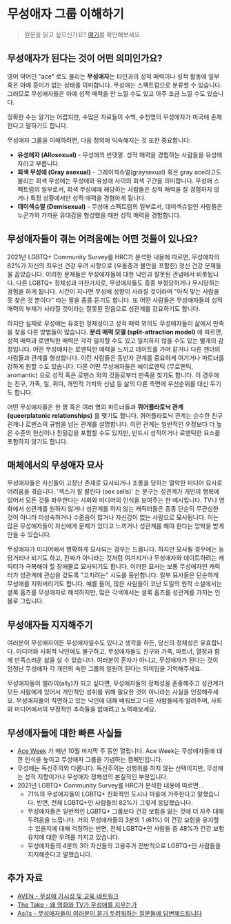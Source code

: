 # 무성애자 그룹 이해하기
> 원문을 읽고 싶으신가요? [여기](https://www.hrc.org/resources/understanding-the-asexual-community)를 확인해보세요.

## 무성애자가 된다는 것이 어떤 의미인가요?
영어 약어인 "ace" 로도 불리는 **무성애자**는 타인과의 성적 매력이나 성적 활동에 일부 혹은 아예 흥미가 없는 상태를 의미합니다. 무성애는 스펙트럼으로 분류할 수 있습니다. 그러므로 무성애자들은 아예 성적 매력을 안 느낄 수도 있고 아주 조금 느낄 수도 있습니다.

정확한 수는 알기는 어렵지만, 수많은 자료들이 수백, 수천명의 무성애자가 미국에 존재한다고 말하기도 합니다.

무성애자 그룹을 이해하려면, 다음 정의에 익숙해지는 것 또한 중요합니다:

- **유성애자 (Allosexual)** - 무성애의 반댓말. 성적 매력을 경험하는 사람들을 유성애자라고 부릅니다.
- **회색 무성애 (Gray asexual)** - 그레이섹슈얼(graysexual) 혹은 gray ace라고도 불리는 회색 무성애는 무성애와 유성애 사이의 회색 구간을 의미합니다. 무성애 스펙트럼의 일부로서, 회색 무성애에 해당하는 사람들은 성적 매력을 잘 경험하지 않거나 특정 상황에서만 성적 매력을 경혐하게 됩니다.
- **데미섹슈얼 (Demisexual)** - 무성애 스펙트럼의 일부로서, 데미섹슈얼인 사람들은 누군가와 가까운 유대감을 형성했을 때만 성적 매력을 경험합니다.



## 무성애자들이 겪는 어려움에는 어떤 것들이 있나요?
2021년 LGBTQ+ Community Survey를 HRC가 분석한 내용에 따르면, 무성애자의 82%가 자신의 최우선 건강 우려 사항으로 (우울증과 불안을 포함한) 정신 건강 문제들을 꼽았습니다. 이러한 문제들은 무성애자들에 대한 낙인과 잘못된 관념에서 비롯됩니다. 다른 LGBTQ+ 정체성과 마찬가지로, 무성애자들도 종종 부정당하거나 무시당하는 경험을 하게 됩니다. 시간이 지나면 무성애 성향이 사라질 것이라며 "아직 맞는 사람을 못 찾은 것 뿐이다" 라는 말을 종종 듣기도 합니다. 또 어떤 사람들은 무성애자들의 성적 매력의 부재가 사라질 것이라는 잘못된 믿음으로 성관계를 강요하기도 합니다.

하지만 실제로 무성애는 유효한 정체성이고 성적 매력 외의도 무성애자들이 삶에서 만족을 찾을 다른 방법들이 많습니다. **분리 매력 모델 (split-attraction model)** 에 따르면, 성적 매력과 로맨틱한 매력은 각각 일치할 수도 있고 일치하지 않을 수도 있는 별개의 감정입니다. 어떤 무성애자는 로맨틱한 매력을 느끼고 데이트를 가며 같거나 다른 젠더의 사람들과 관계를 형성합니다. 이런 사람들은 동반자 관계를 중요하게 여기거나 파트너를 강하게 원할 수도 있습니다. 다른 어떤 무성애자들은 에이로맨틱 (무로맨틱, aromantic) 으로 성적 혹은 로맨스 외의 것들로부터 만족을 찾기도 합니다. 이 경우에는 친구, 가족, 일, 취미, 개인적 가치와 신념 등 삶의 다른 측면에 우선순위를 대신 두기도 합니다.

어떤 무성애자들은 한 명 혹은 여러 명의 파트너들과 **퀴어플라토닉 관계 (queerplatonic relationships)** 를 맺기도 합니다. 퀴어플라토닉 관계는 순수한 친구 괸계나 로맨스의 규범을 넘는 관계를 설명합니다. 이런 관계는 일반적인 우정보다 더 높은 수준의 헌신이나 친밀감을 포함할 수도 있지만, 반드시 성적이거나 로맨틱한 요소를 포함하지 않기도 합니다.



## 매체에서의 무성애자 묘사
무성애자들은 자신들이 고장난 존재로 묘사되거나 조롱을 당하는 열악한 미디어 묘사로 어려움을 겪습니다. '섹스가 잘 팔린다 (sex sells)' 는 문구는 성관계가 개인의 행복에 있어서 모든 것들 좌우한다는 사회와 미디어의 인식을 보여주는 한 예시입니다. TV나 영화에서 성관계를 원하지 않거나 성관계를 하지 않는 캐릭터들은 종종 단순히 무관심한 것이 아니라 미성숙하거나 수줍음이 많거나 자신감이 없는 사람으로 묘사됩니다. 이는 많은 무성애자들이 자신에게 문제가 있다고 느끼거나 성관계를 해야 한다는 압박을 받게 만들 수 있습니다.

무성애자가 미디어에서 명확하게 묘사되는 경우는 드뭅니다. 하지만 묘사될 경우에는 농담거리나 되기도 하고, 진짜가 아니라는 것처럼 여겨지거나 무성애자와 데이트하려는 캐릭터가 극복해야 할 장애물로 묘사되기도 합니다. 이러한 묘사는 보통 무성애자인 캐릭터가 성관계에 관심을 갖도록 "고치려는" 시도를 동반합니다. 일부 묘사들은 단순하게 무성애를 지워버리기도 합니다. 예를 들어, 많은 사람들이 코난 도일의 원작 소설에서는 셜록 홈즈를 무성애자로 해석하지만, 많은 각색에서는 셜록 홈즈를 성관계를 가지는 인물로 그립니다.



## 무성애자들 지지해주기
여러분이 무성애자이든 무성애자일수도 있다고 생각을 하든, 당신의 정체성은 유효합니다. 미디어와 사회적 낙인에도 불구하고, 무성애자들도 친구와 가족, 파트너, 열정과 함께 만족스러운 삶을 살 수 있습니다. 여러분이 혼자가 아니고, 무성애자가 된다는 것이 엄청난 무성애자 각 개인의 속한 그룹의 일원이 된다는 의미임을 기억해주세요.

무성애자들이 앨라이(ally)가 되고 싶다면, 무성애자들의 정체성을 존중해주고 성관계가 모든 사람에게 있어서 개인적인 성취를 위해 필요한 것이 아니라는 사실을 인정해주세요. 무성애자들이 직면하고 있는 낙인에 대해 배워보고 다른 사람들에게 알려주며, 사회와 미디어에서의 부정적인 추측들을 없애려고 노력해보세요.



## 무성애자들에 대한 빠른 사실들
- [Ace Week](https://aceweek.org/) 가 매년 10월 마지막 주 동안 열립니다. Ace Week는 무성애자들에 대한 인식을 높이고 무성애자 그룹을 기념하는 캠페인입니다.
- 무성애는 독신주의와 다릅니다. 독신주의는 성행위를 하지 않는 선택이지만, 무성애는 성적 지향이거나 무성애자 정체성의 본질적인 부분입니다.
- 2021년 LGBTQ+ Community Survey를 HRC가 분석한 내용에 따르면...
	- 71%의 무성애자들이 LGBTQ+ 친화적인 도시나 마을에 거주한다고 말했습니다. 반면, 전체 LGBTQ+인 사람들의 82%가 그렇게 응답했습니다.
	- 무성애자들은 일반적인 LGBTQ+ 그룹보다 건강 보험을 잃는 것에 더 자주 대해 두려움을 느낍니다. 거의 무성애자들의 3분의 1 (61%) 이 건강 보험을 유지할 수 있을지에 대해 걱정하는 반면, 전체 LGBTQ+인 사람들 중 48%가 건강 보험 유지에 대한 우려를 가지고 있습니다.
	- 무성애자들의 4분의 3이 자신들의 고용주가 전반적으로 LGBTQ+인 사람들을 지지해준다고 말했습니다.



## 추가 자료
- [AVEN - 무성애 가시성 및 교육 네트워크](https://www.asexuality.org/)
- [The Take - 왜 영화와 TV가 무성애를 지우는가](https://www.youtube.com/watch?v=exvbiWWNYww)
- [As/Is - 무성애자들이 여러분이 묻기 두려워하는 질문들에 답변해드립니다](https://www.youtube.com/watch?v=U4AtPdjnc4g)
